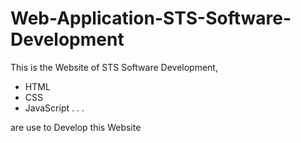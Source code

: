 # Web-Application-STS-Software-Development

 This is the Website of STS Software Development, 
 * HTML
 * CSS
 * JavaScript . . .  
 
 are use to Develop this Website
